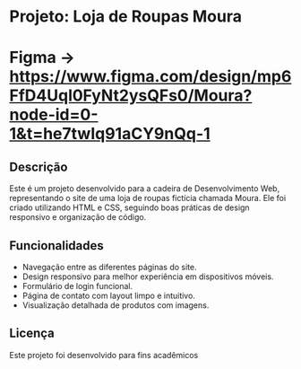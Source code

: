 # Projeto: Loja de Roupas Moura

# Figma -> https://www.figma.com/design/mp6FfD4Uql0FyNt2ysQFs0/Moura?node-id=0-1&t=he7twIq91aCY9nQq-1

## Descrição
Este é um projeto desenvolvido para a cadeira de Desenvolvimento Web, representando o site de uma loja de roupas fictícia chamada Moura. Ele foi criado utilizando HTML e CSS, seguindo boas práticas de design responsivo e organização de código.

## Funcionalidades
- Navegação entre as diferentes páginas do site.
- Design responsivo para melhor experiência em dispositivos móveis.
- Formulário de login funcional.
- Página de contato com layout limpo e intuitivo.
- Visualização detalhada de produtos com imagens.

## Licença
Este projeto foi desenvolvido para fins acadêmicos
